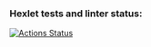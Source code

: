 ### Hexlet tests and linter status:
[![Actions Status](https://github.com/Enstrue/frontend-project-46/actions/workflows/hexlet-check.yml/badge.svg)](https://github.com/Enstrue/frontend-project-46/actions)